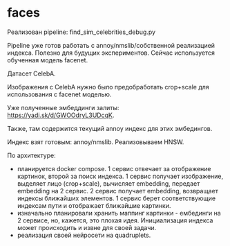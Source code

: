 # faces

Реализован pipeline: find_sim_celebrities_debug.py

Pipeline уже готов работать с annoy/nmslib/собственной реализацией индекса. Полезно для будущих экспериментов.
Сейчас используется обученная модель facenet.

Датасет CelebA.

Изображения с CelebA нужно было предобработать crop+scale для использования с facenet моделью.

Уже полученные эмбеддинги залиты: https://yadi.sk/d/GWOOdryL3UDcqK.

Также, там содержится текущий annoy индекс для этих эмбедингов.

Индекс взят готовым: annoy/nmslib. Реализовываем HNSW.

По архитектуре:

- планируется docker compose. 1 сервис отвечает за отображение картинок, второй за поиск индекса.
1 сервис получает изображение, выделяет лицо (crop+scale), вычисляет embedding, передает embedding на 2 сервис.
2 сервис получает embedding, возвращает индексы ближайших элементов. 1 сервис берет соответствующие индексам пути и отображает ближайшие картинки.
- изначально планировали хранить маппинг картинки - ембединги на 2 сервисе, но, кажется, это плохая идея. Инициализация индекса может происходить и извне для своей задачи.
- реализация своей нейросети на quadruplets.
